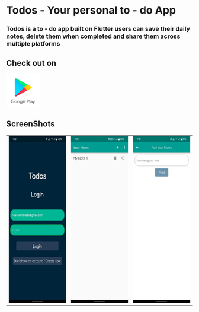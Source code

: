 # Todos - Your personal to - do App

### Todos is a to - do app built on Flutter users can save their daily notes, delete them when completed and share them across multiple platforms

## Check out on
 <a href="https://play.google.com/store/apps/details?id=com.Todos.android.abc"><img src="./Screenshots/Playlogo.png" alt="Play Logo" width="90" height="90"></a>

## ScreenShots

 <table>
    <tr>
        <td><img src="./Screenshots/SS1.jpeg" alt="" width="220" height="450"></td>
        <td><img src="./Screenshots/SS2.jpeg" alt="" width="220" height="450"></td>
        <td><img src="./Screenshots/SS3.jpeg" alt="" width="220" height="450"></td>
    </tr>
</table>

